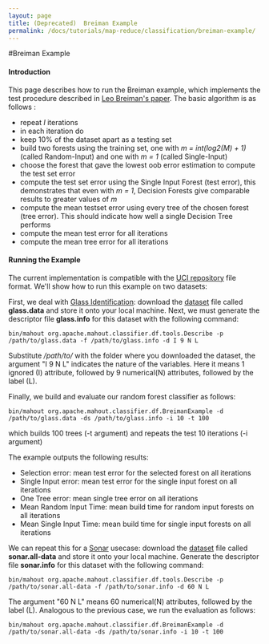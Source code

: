 ```yaml
---
layout: page
title: (Deprecated)  Breiman Example
permalink: /docs/tutorials/map-reduce/classification/breiman-example/
---
```


#Breiman Example

#### Introduction

This page describes how to run the Breiman example, which implements the test procedure described in [Leo Breiman's paper](http://citeseerx.ist.psu.edu/viewdoc/download?doi=10.1.1.23.3999&rep=rep1&type=pdf). The basic algorithm is as follows :

 * repeat *I* iterations
 * in each iteration do
  * keep 10% of the dataset apart as a testing set 
  * build two forests using the training set, one with *m = int(log2(M) + 1)* (called Random-Input) and one with *m = 1* (called Single-Input)
  * choose the forest that gave the lowest oob error estimation to compute
the test set error
  * compute the test set error using the Single Input Forest (test error),
this demonstrates that even with *m = 1*, Decision Forests give comparable
results to greater values of *m*
  * compute the mean testset error using every tree of the chosen forest
(tree error). This should indicate how well a single Decision Tree performs
 * compute the mean test error for all iterations
 * compute the mean tree error for all iterations


#### Running the Example

The current implementation is compatible with the [UCI repository](http://archive.ics.uci.edu/ml/) file format. We'll show how to run this example on two datasets:

First, we deal with [Glass Identification](http://archive.ics.uci.edu/ml/datasets/Glass+Identification): download the [dataset](http://archive.ics.uci.edu/ml/machine-learning-databases/glass/glass.data) file called **glass.data** and store it onto your local machine. Next, we must generate the descriptor file **glass.info** for this dataset with the following command:

    bin/mahout org.apache.mahout.classifier.df.tools.Describe -p /path/to/glass.data -f /path/to/glass.info -d I 9 N L

Substitute */path/to/* with the folder where you downloaded the dataset, the argument "I 9 N L" indicates the nature of the variables. Here it means 1
ignored (I) attribute, followed by 9 numerical(N) attributes, followed by
the label (L).

Finally, we build and evaluate our random forest classifier as follows:

    bin/mahout org.apache.mahout.classifier.df.BreimanExample -d /path/to/glass.data -ds /path/to/glass.info -i 10 -t 100
which builds 100 trees (-t argument) and repeats the test 10 iterations (-i
argument) 

The example outputs the following results:

 * Selection error: mean test error for the selected forest on all iterations
 * Single Input error: mean test error for the single input forest on all
iterations
 * One Tree error: mean single tree error on all iterations
 * Mean Random Input Time: mean build time for random input forests on all
iterations
 * Mean Single Input Time: mean build time for single input forests on all
iterations

We can repeat this for a [Sonar](http://archive.ics.uci.edu/ml/datasets/Connectionist+Bench+%28Sonar,+Mines+vs.+Rocks%29) usecase: download the [dataset](http://archive.ics.uci.edu/ml/machine-learning-databases/undocumented/connectionist-bench/sonar/sonar.all-data) file called **sonar.all-data** and store it onto your local machine. Generate the descriptor file **sonar.info** for this dataset with the following command:

    bin/mahout org.apache.mahout.classifier.df.tools.Describe -p /path/to/sonar.all-data -f /path/to/sonar.info -d 60 N L

The argument "60 N L" means 60 numerical(N) attributes, followed by the label (L). Analogous to the previous case, we run the evaluation as follows:

    bin/mahout org.apache.mahout.classifier.df.BreimanExample -d /path/to/sonar.all-data -ds /path/to/sonar.info -i 10 -t 100



